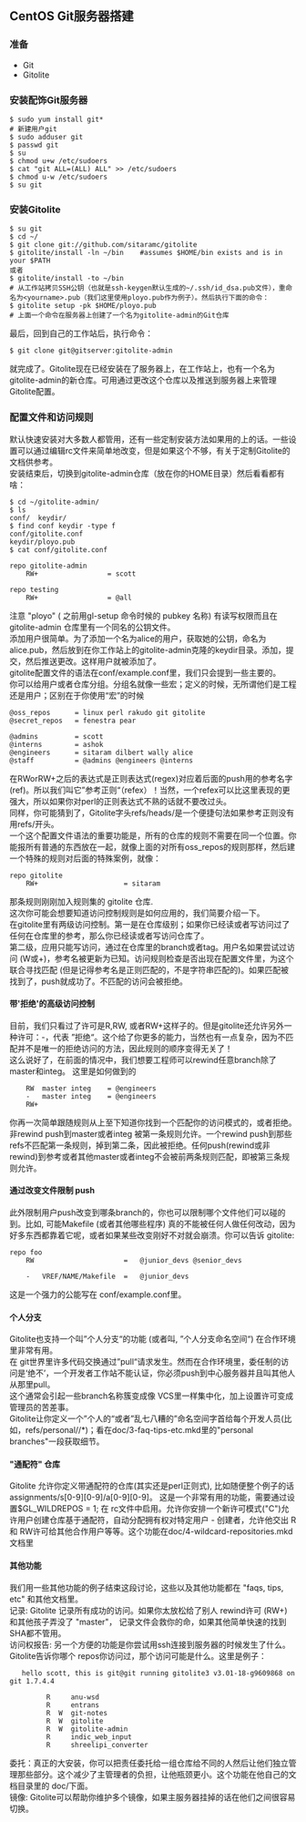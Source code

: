 ## CentOS Git服务器搭建
### 准备  
* Git  
* Gitolite

### 安装配饰Git服务器  
```
$ sudo yum install git*
# 新建用户git
$ sudo adduser git  
$ passwd git  
$ su
$ chmod u+w /etc/sudoers  
$ cat "git ALL=(ALL) ALL" >> /etc/sudoers  
$ chmod u-w /etc/sudoers  
$ su git  
```

### 安装Gitolite  
```
$ su git  
$ cd ~/
$ git clone git://github.com/sitaramc/gitolite  
$ gitolite/install -ln ~/bin    #assumes $HOME/bin exists and is in your $PATH
或者
$ gitolite/install -to ~/bin  
# 从工作站拷贝SSH公钥（也就是ssh-keygen默认生成的~/.ssh/id_dsa.pub文件），重命名为<yourname>.pub（我们这里使用ployo.pub作为例子）。然后执行下面的命令：  
$ gitolite setup -pk $HOME/ployo.pub  
# 上面一个命令在服务器上创建了一个名为gitolite-admin的Git仓库
```
最后，回到自己的工作站后，执行命令：  
```
$ git clone git@gitserver:gitolite-admin  
```
就完成了。Gitolite现在已经安装在了服务器上，在工作站上，也有一个名为gitolite-admin的新仓库。可用通过更改这个仓库以及推送到服务器上来管理Gitolite配置。

### 配置文件和访问规则  
默认快速安装对大多数人都管用，还有一些定制安装方法如果用的上的话。一些设置可以通过编辑rc文件来简单地改变，但是如果这个不够，有关于定制Gitolite的文档供参考。  
安装结束后，切换到gitolite-admin仓库（放在你的HOME目录）然后看看都有啥：  
```
$ cd ~/gitolite-admin/
$ ls
conf/  keydir/
$ find conf keydir -type f
conf/gitolite.conf
keydir/ployo.pub
$ cat conf/gitolite.conf

repo gitolite-admin
    RW+                 = scott

repo testing
    RW+                 = @all
```  

注意 "ployo" ( 之前用gl-setup 命令时候的 pubkey 名称) 有读写权限而且在 gitolite-admin 仓库里有一个同名的公钥文件。  
添加用户很简单。为了添加一个名为alice的用户，获取她的公钥，命名为alice.pub，然后放到在你工作站上的gitolite-admin克隆的keydir目录。添加，提交，然后推送更改。这样用户就被添加了。  
gitolite配置文件的语法在conf/example.conf里，我们只会提到一些主要的。  
你可以给用户或者仓库分组。分组名就像一些宏；定义的时候，无所谓他们是工程还是用户；区别在于你使用“宏”的时候  
```
@oss_repos      = linux perl rakudo git gitolite
@secret_repos   = fenestra pear

@admins         = scott
@interns        = ashok
@engineers      = sitaram dilbert wally alice
@staff          = @admins @engineers @interns
```  

在RWorRW+之后的表达式是正则表达式(regex)对应着后面的push用的参考名字(ref)。所以我们叫它”参考正则“（refex）！当然，一个refex可以比这里表现的更强大，所以如果你对perl的正则表达式不熟的话就不要改过头。  
同样，你可能猜到了，Gitolite字头refs/heads/是一个便捷句法如果参考正则没有用refs/开头。  
一个这个配置文件语法的重要功能是，所有的仓库的规则不需要在同一个位置。你能报所有普通的东西放在一起，就像上面的对所有oss_repos的规则那样，然后建一个特殊的规则对后面的特殊案例，就像：  
```
repo gitolite
    RW+                     = sitaram
```  

那条规则刚刚加入规则集的 gitolite 仓库.  
这次你可能会想要知道访问控制规则是如何应用的，我们简要介绍一下。  
在gitolite里有两级访问控制。第一是在仓库级别；如果你已经读或者写访问过了任何在仓库里的参考，那么你已经读或者写访问仓库了。  
第二级，应用只能写访问，通过在仓库里的branch或者tag。用户名如果尝试过访问 (W或+)，参考名被更新为已知。访问规则检查是否出现在配置文件里，为这个联合寻找匹配 (但是记得参考名是正则匹配的，不是字符串匹配的)。如果匹配被找到了，push就成功了。不匹配的访问会被拒绝。  

#### 带'拒绝'的高级访问控制  
目前，我们只看过了许可是R,RW, 或者RW+这样子的。但是gitolite还允许另外一种许可：-，代表 ”拒绝“。这个给了你更多的能力，当然也有一点复杂，因为不匹配并不是唯一的拒绝访问的方法，因此规则的顺序变得无关了！  
这么说好了，在前面的情况中，我们想要工程师可以rewind任意branch除了master和integ。 这里是如何做到的  
```
    RW  master integ    = @engineers
    -   master integ    = @engineers
    RW+    
```  

你再一次简单跟随规则从上至下知道你找到一个匹配你的访问模式的，或者拒绝。非rewind push到master或者integ 被第一条规则允许。一个rewind push到那些refs不匹配第一条规则，掉到第二条，因此被拒绝。任何push(rewind或非rewind)到参考或者其他master或者integ不会被前两条规则匹配，即被第三条规则允许。  

#### 通过改变文件限制 push  
此外限制用户push改变到哪条branch的，你也可以限制哪个文件他们可以碰的到。比如, 可能Makefile (或者其他哪些程序) 真的不能被任何人做任何改动，因为好多东西都靠着它呢，或者如果某些改变刚好不对就会崩溃。你可以告诉 gitolite:  
```
repo foo
    RW                      =   @junior_devs @senior_devs

    -   VREF/NAME/Makefile  =   @junior_devs
```  

这是一个强力的公能写在 conf/example.conf里。  

#### 个人分支  
Gitolite也支持一个叫”个人分支“的功能 (或者叫, ”个人分支命名空间“) 在合作环境里非常有用。  
在 git世界里许多代码交换通过”pull“请求发生。然而在合作环境里，委任制的访问是‘绝不’，一个开发者工作站不能认证，你必须push到中心服务器并且叫其他人从那里pull。  
这个通常会引起一些branch名称簇变成像 VCS里一样集中化，加上设置许可变成管理员的苦差事。  
Gitolite让你定义一个”个人的“或者”乱七八糟的”命名空间字首给每个开发人员(比如，refs/personal/<devname>/*)；看在doc/3-faq-tips-etc.mkd里的"personal branches"一段获取细节。  

#### "通配符" 仓库  
Gitolite 允许你定义带通配符的仓库(其实还是perl正则式), 比如随便整个例子的话assignments/s[0-9][0-9]/a[0-9][0-9]。 这是一个非常有用的功能，需要通过设置$GL_WILDREPOS = 1; 在 rc文件中启用。允许你安排一个新许可模式("C")允许用户创建仓库基于通配符，自动分配拥有权对特定用户 - 创建者，允许他交出 R和 RW许可给其他合作用户等等。这个功能在doc/4-wildcard-repositories.mkd文档里    

#### 其他功能  
我们用一些其他功能的例子结束这段讨论，这些以及其他功能都在 "faqs, tips, etc" 和其他文档里。  
记录: Gitolite 记录所有成功的访问。如果你太放松给了别人 rewind许可 (RW+) 和其他孩子弄没了 "master"， 记录文件会救你的命，如果其他简单快速的找到SHA都不管用。  
访问权报告: 另一个方便的功能是你尝试用ssh连接到服务器的时候发生了什么。Gitolite告诉你哪个 repos你访问过，那个访问可能是什么。这里是例子：  
```
   hello scott, this is git@git running gitolite3 v3.01-18-g9609868 on git 1.7.4.4

         R     anu-wsd
         R     entrans
         R  W  git-notes
         R  W  gitolite
         R  W  gitolite-admin
         R     indic_web_input
         R     shreelipi_converter
```

委托：真正的大安装，你可以把责任委托给一组仓库给不同的人然后让他们独立管理那些部分。这个减少了主管理者的负担，让他瓶颈更小。这个功能在他自己的文档目录里的 doc/下面。  
镜像: Gitolite可以帮助你维护多个镜像，如果主服务器挂掉的话在他们之间很容易切换。  